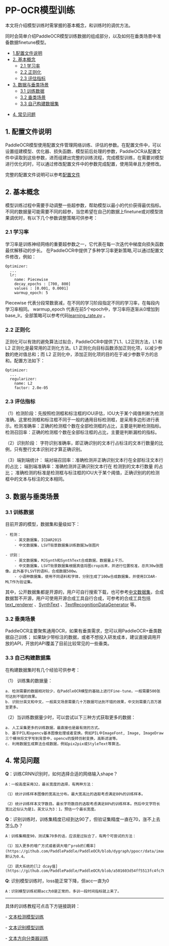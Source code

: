 # PP-OCR模型训练

本文将介绍模型训练时需掌握的基本概念，和训练时的调优方法。

同时会简单介绍PaddleOCR模型训练数据的组成部分，以及如何在垂类场景中准备数据finetune模型。

- [1.配置文件说明](#配置文件)
- [2. 基本概念](#基本概念)
  * [2.1 学习率](#学习率)
  * [2.2 正则化](#正则化)
  * [2.3 评估指标](#评估指标)
- [3. 数据与垂类场景](#数据与垂类场景)
  * [3.1 训练数据](#训练数据)
  * [3.2 垂类场景](#垂类场景)
  * [3.3 自己构建数据集](#自己构建数据集)
* [4. 常见问题](#常见问题)

<a name="配置文件"></a>

## 1. 配置文件说明

PaddleOCR模型使用配置文件管理网络训练、评估的参数。在配置文件中，可以设置组建模型、优化器、损失函数、模型前后处理的参数，PaddleOCR从配置文件中读取到这些参数，进而组建出完整的训练流程，完成模型训练，在需要对模型进行优化的时，可以通过修改配置文件中的参数完成配置，使用简单且方便修改。

完整的配置文件说明可以参考[配置文件](./config.md)

<a name="基本概念"></a>

## 2. 基本概念

模型训练过程中需要手动调整一些超参数，帮助模型以最小的代价获得最优指标。不同的数据量可能需要不同的超参，当您希望在自己的数据上finetune或对模型效果调优时，有以下几个参数调整策略可供参考：

<a name="学习率"></a>
### 2.1 学习率

学习率是训练神经网络的重要超参数之一，它代表在每一次迭代中梯度向损失函数最优解移动的步长。
在PaddleOCR中提供了多种学习率更新策略,可以通过配置文件修改，例如：

```
Optimizer:
  ...
  lr:
    name: Piecewise
    decay_epochs : [700, 800]
    values : [0.001, 0.0001]
    warmup_epoch: 5
```

Piecewise 代表分段常数衰减，在不同的学习阶段指定不同的学习率，在每段内学习率相同。
warmup_epoch 代表在前5个epoch中，学习率将逐渐从0增加到base_lr。全部策略可以参考代码[learning_rate.py](../../ppocr/optimizer/learning_rate.py) 。

<a name="正则化"></a>
### 2.2 正则化

正则化可以有效的避免算法过拟合，PaddleOCR中提供了L1、L2正则方法，L1 和 L2 正则化是最常用的正则化方法。L1 正则化向目标函数添加正则化项，以减少参数的绝对值总和；而 L2 正则化中，添加正则化项的目的在于减少参数平方的总和。配置方法如下：

```
Optimizer:
  ...
  regularizer:
    name: L2
    factor: 2.0e-05
```

<a name="评估指标"></a>
### 2.3 评估指标

（1）检测阶段：先按照检测框和标注框的IOU评估，IOU大于某个阈值判断为检测准确。这里检测框和标注框不同于一般的通用目标检测框，是采用多边形进行表示。检测准确率：正确的检测框个数在全部检测框的占比，主要是判断检测指标。检测召回率：正确的检测框个数在全部标注框的占比，主要是判断漏检的指标。

（2）识别阶段： 字符识别准确率，即正确识别的文本行占标注的文本行数量的比例，只有整行文本识别对才算正确识别。

（3）端到端统计： 端对端召回率：准确检测并正确识别文本行在全部标注文本行的占比； 端到端准确率：准确检测并正确识别文本行在 检测到的文本行数量 的占比； 准确检测的标准是检测框与标注框的IOU大于某个阈值，正确识别的的检测框中的文本与标注的文本相同。

<a name="数据与垂类场景"></a>

## 3. 数据与垂类场景

<a name="训练数据"></a>
### 3.1 训练数据
目前开源的模型，数据集和量级如下：

    - 检测：  
        - 英文数据集，ICDAR2015  
        - 中文数据集，LSVT街景数据集训练数据3w张图片
    
    - 识别：  
        - 英文数据集，MJSynth和SynthText合成数据，数据量上千万。  
        - 中文数据集，LSVT街景数据集根据真值将图crop出来，并进行位置校准，总共30w张图像。此外基于LSVT的语料，合成数据500w。
        - 小语种数据集，使用不同语料和字体，分别生成了100w合成数据集，并使用ICDAR-MLT作为验证集。

其中，公开数据集都是开源的，用户可自行搜索下载，也可参考[中文数据集](./datasets.md)，合成数据暂不开源，用户可使用开源合成工具自行合成，可参考的合成工具包括[text_renderer](https://github.com/Sanster/text_renderer) 、[SynthText](https://github.com/ankush-me/SynthText) 、[TextRecognitionDataGenerator](https://github.com/Belval/TextRecognitionDataGenerator) 等。

<a name="垂类场景"></a>
### 3.2 垂类场景

PaddleOCR主要聚焦通用OCR，如果有垂类需求，您可以用PaddleOCR+垂类数据自己训练；
如果缺少带标注的数据，或者不想投入研发成本，建议直接调用开放的API，开放的API覆盖了目前比较常见的一些垂类。

<a name="自己构建数据集"></a>

### 3.3 自己构建数据集

在构建数据集时有几个经验可供参考：

（1） 训练集的数据量：

    a. 检测需要的数据相对较少，在PaddleOCR模型的基础上进行Fine-tune，一般需要500张可达到不错的效果。
    b. 识别分英文和中文，一般英文场景需要几十万数据可达到不错的效果，中文则需要几百万甚至更多。


（2）当训练数据量少时，可以尝试以下三种方式获取更多的数据：

    a. 人工采集更多的训练数据，最直接也是最有效的方式。
    b. 基于PIL和opencv基本图像处理或者变换。例如PIL中ImageFont, Image, ImageDraw三个模块将文字写到背景中，opencv的旋转仿射变换，高斯滤波等。
    c. 利用数据生成算法合成数据，例如pix2pix或StyleText等算法。

<a name="常见问题"></a>

## 4. 常见问题

**Q**：训练CRNN识别时，如何选择合适的网络输入shape？

    A：一般高度采用32，最长宽度的选择，有两种方法：
    
    （1）统计训练样本图像的宽高比分布。最大宽高比的选取考虑满足80%的训练样本。
    
    （2）统计训练样本文字数目。最长字符数目的选取考虑满足80%的训练样本。然后中文字符长宽比近似认为是1，英文认为3：1，预估一个最长宽度。

**Q**：识别训练时，训练集精度已经到达90了，但验证集精度一直在70，涨不上去怎么办？

    A：训练集精度90，测试集70多的话，应该是过拟合了，有两个可尝试的方法：
    
    （1）加入更多的增广方式或者调大增广prob的[概率](https://github.com/PaddlePaddle/PaddleOCR/blob/dygraph/ppocr/data/imaug/rec_img_aug.py#L341)，默认为0.4。
    
    （2）调大系统的[l2 dcay值](https://github.com/PaddlePaddle/PaddleOCR/blob/a501603d54ff5513fc4fc760319472e59da25424/configs/rec/ch_ppocr_v1.1/rec_chinese_lite_train_v1.1.yml#L47)

**Q**: 识别模型训练时，loss能正常下降，但acc一直为0

    A：识别模型训练初期acc为0是正常的，多训一段时间指标就上来了。



***

具体的训练教程可点击下方链接跳转： 

\- [文本检测模型训练](https://github.com/PaddlePaddle/PaddleOCR/blob/release/2.3/doc/doc_ch/detection.md) 

\- [文本识别模型训练](https://github.com/PaddlePaddle/PaddleOCR/blob/release/2.3/doc/doc_ch/recognition.md)  

\- [文本方向分类器训练](https://github.com/PaddlePaddle/PaddleOCR/blob/release/2.3/doc/doc_ch/angle_class.md)  

